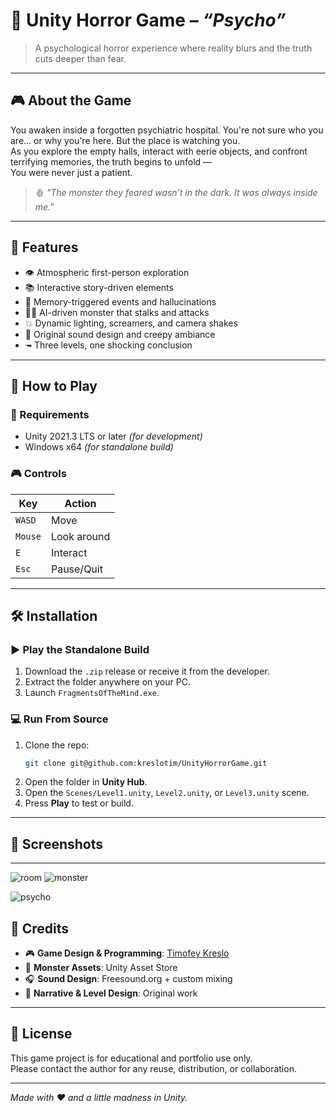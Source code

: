 # 🧠 Unity Horror Game – *“Psycho”*

> A psychological horror experience where reality blurs and the truth cuts deeper than fear.

---

## 🎮 About the Game

You awaken inside a forgotten psychiatric hospital. You're not sure who you are... or why you're here. But the place is watching you.  
As you explore the empty halls, interact with eerie objects, and confront terrifying memories, the truth begins to unfold —  
You were never just a patient.

> 🩸 *"The monster they feared wasn’t in the dark. It was always inside me."*

---

## 🧹 Features

- 👁️ Atmospheric first-person exploration  
- 📚 Interactive story-driven elements  
- 🧪 Memory-triggered events and hallucinations  
- 🦟‍♂️ AI-driven monster that stalks and attacks  
- 💥 Dynamic lighting, screamers, and camera shakes  
- 🎵 Original sound design and creepy ambiance  
- 🖚 Three levels, one shocking conclusion  

---

## 💽 How to Play

### 🔧 Requirements

- Unity 2021.3 LTS or later *(for development)*
- Windows x64 *(for standalone build)*

### 🎮 Controls

| Key      | Action         |
|----------|----------------|
| `WASD`   | Move           |
| `Mouse`  | Look around    |
| `E`      | Interact       |
| `Esc`    | Pause/Quit     |

---

## 🛠️ Installation

### ▶️ Play the Standalone Build

1. Download the `.zip` release or receive it from the developer.
2. Extract the folder anywhere on your PC.
3. Launch `FragmentsOfTheMind.exe`.

### 💻 Run From Source

1. Clone the repo:
   ```bash
   git clone git@github.com:kreslotim/UnityHorrorGame.git
   ```
2. Open the folder in **Unity Hub**.
3. Open the `Scenes/Level1.unity`, `Level2.unity`, or `Level3.unity` scene.
4. Press **Play** to test or build.

---

## 📸 Screenshots


---
![room](https://github.com/user-attachments/assets/0657040c-f4d3-4baf-8a30-6e7627c403f9)
![monster](https://github.com/user-attachments/assets/a0e0d7df-8e52-425b-9ef0-f63b4429e3d7)

![psycho](https://github.com/user-attachments/assets/8211531f-3131-4156-906e-90922ca5e131)

## 🙏 Credits

- 🎮 **Game Design & Programming**: [Timofey Kreslo](https://github.com/kreslotim)  
- 🦟 **Monster Assets**: Unity Asset Store  
- 🎧 **Sound Design**: Freesound.org + custom mixing  
- 🧠 **Narrative & Level Design**: Original work  

---

## 📜 License

This game project is for educational and portfolio use only.  
Please contact the author for any reuse, distribution, or collaboration.

---

*Made with ❤️ and a little madness in Unity.*

